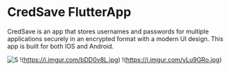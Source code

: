 # CredSave FlutterApp

CredSave is an app that stores usernames and passwords for multiple applications securely in an encrypted format with a modern UI design. This app is built for both IOS and Android. 








![S](https://i.imgur.com/cj0r7BO.jpg)
!(https://i.imgur.com/bDD0v8L.jpg)
!(https://i.imgur.com/vLu9GRo.jpg)
